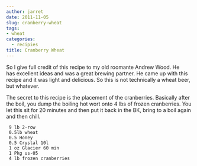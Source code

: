 ```yaml
---
author: jarret
date: 2011-11-05
slug: cranberry-wheat
tags:
- wheat
categories:
  - recipies
title: Cranberry Wheat
---
```


So I give full credit of this recipe to my old roomante Andrew Wood. He
has excellent ideas and was a great brewing partner. He came up with
this recipe and it was light and delicious. So this is not technically a
wheat beer, but whatever.

The secret to this recipe is the placement of the
cranberries. Basically after the boil, you dump the boiling hot wort
onto 4 lbs of frozen cranberries. You let this sit for 20 minutes and
then put it back in the BK, bring to a boil again and then chill.


     9 lb 2-row
     0.5lb wheat
     0.5 Honey
     0.5 Crystal 10l
     1 oz Glacier 60 min
     1 Pkg us-05
     4 lb frozen cranberries

